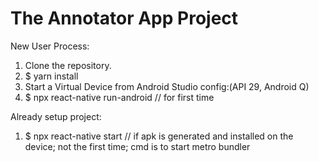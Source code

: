 # The Annotator App Project

New User Process:
1. Clone the repository.
2. $ yarn install
3. Start a Virtual Device from Android Studio config:(API 29, Android Q)
4. $ npx react-native run-android // for first time

Already setup project: 
1. $ npx react-native start // if apk is generated and installed on the device; not the first time; cmd is to start metro bundler
